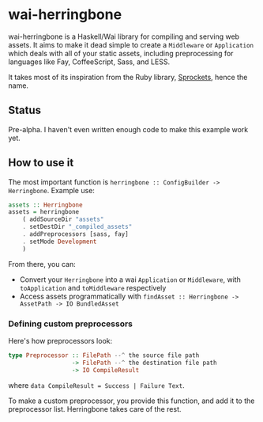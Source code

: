 wai-herringbone
===============

wai-herringbone is a Haskell/Wai library for compiling and serving web assets.
It aims to make it dead simple to create a `Middleware` or `Application` which
deals with all of your static assets, including preprocessing for languages
like Fay, CoffeeScript, Sass, and LESS.

It takes most of its inspiration from the Ruby library, [Sprockets], hence the
name.

Status
------

Pre-alpha. I haven't even written enough code to make this example work yet.

How to use it
-------------

The most important function is `herringbone :: ConfigBuilder -> Herringbone`.
Example use:

```haskell
assets :: Herringbone
assets = herringbone
    ( addSourceDir "assets"
    . setDestDir "_compiled_assets"
    . addPreprocessors [sass, fay]
    . setMode Development
    )
```

From there, you can:

* Convert your `Herringbone` into a wai `Application` or `Middleware`, with
  `toApplication` and `toMiddleware` respectively
* Access assets programmatically with `findAsset :: Herringbone -> AssetPath ->
  IO BundledAsset`

### Defining custom preprocessors

Here's how preprocessors look:

```haskell
type Preprocessor :: FilePath --^ the source file path
                  -> FilePath --^ the destination file path
                  -> IO CompileResult
```

where `data CompileResult = Success | Failure Text`.

To make a custom preprocessor, you provide this function, and add it to the
preprocessor list. Herringbone takes care of the rest.

[Sprockets]: https://github.com/sstephenson/sprockets
